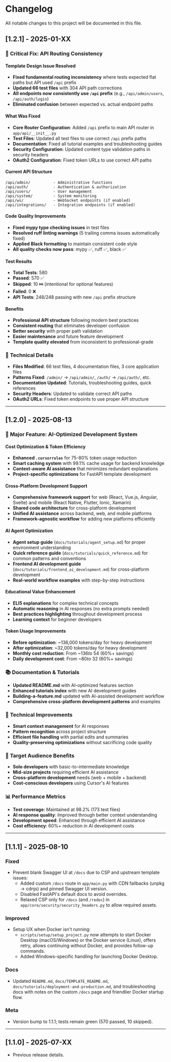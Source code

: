 # Changelog

All notable changes to this project will be documented in this file.

## [1.2.1] - 2025-01-XX

### 🚨 **Critical Fix: API Routing Consistency**

#### **Template Design Issue Resolved**
- **Fixed fundamental routing inconsistency** where tests expected flat paths but API used `/api` prefix
- **Updated 66 test files** with 304 API path corrections
- **All endpoints now consistently use `/api` prefix** (e.g., `/api/admin/users`, `/api/auth/login`)
- **Eliminated confusion** between expected vs. actual endpoint paths

#### **What Was Fixed**
- **Core Router Configuration**: Added `/api` prefix to main API router in `app/api/__init__.py`
- **Test Files**: Updated all test files to use correct `/api` prefix paths
- **Documentation**: Fixed all tutorial examples and troubleshooting guides
- **Security Configuration**: Updated content type validation paths in security headers
- **OAuth2 Configuration**: Fixed token URLs to use correct API paths

#### **Current API Structure**
```
/api/admin/          - Administrative functions
/api/auth/           - Authentication & authorization  
/api/users/          - User management
/api/system/         - System monitoring
/api/ws/             - WebSocket endpoints (if enabled)
/api/integrations/   - Integration endpoints (if enabled)
```

#### **Code Quality Improvements**
- **Fixed mypy type checking issues** in test files
- **Resolved ruff linting warnings** (5 trailing comma issues automatically fixed)
- **Applied Black formatting** to maintain consistent code style
- **All quality checks now pass**: mypy ✅, ruff ✅, black ✅

#### **Test Results**
- **Total Tests**: 580
- **Passed**: 570 ✅
- **Skipped**: 10 ⏭️ (intentional for optional features)
- **Failed**: 0 ❌
- **API Tests**: 248/248 passing with new `/api` prefix structure

#### **Benefits**
- **Professional API structure** following modern best practices
- **Consistent routing** that eliminates developer confusion
- **Better security** with proper path validation
- **Easier maintenance** and future feature development
- **Template quality elevated** from inconsistent to professional-grade

### 🔧 **Technical Details**
- **Files Modified**: 66 test files, 4 documentation files, 3 core application files
- **Patterns Fixed**: `/admin/` → `/api/admin/`, `/auth/` → `/api/auth/`, etc.
- **Documentation Updated**: Tutorials, troubleshooting guides, quick references
- **Security Headers**: Updated to validate correct API paths
- **OAuth2 URLs**: Fixed token endpoints to use proper API structure

---

## [1.2.0] - 2025-08-13

### 🚀 **Major Feature: AI-Optimized Development System**

#### **Cost Optimization & Token Efficiency**
- **Enhanced `.cursorrules`** for 75-80% token usage reduction
- **Smart caching system** with 99.1% cache usage for backend knowledge
- **Context-aware AI assistance** that minimizes redundant explanations
- **Project-specific optimizations** for FastAPI template development

#### **Cross-Platform Development Support**
- **Comprehensive framework support** for web (React, Vue.js, Angular, Svelte) and mobile (React Native, Flutter, Ionic, Xamarin)
- **Shared code architecture** for cross-platform development
- **Unified AI assistance** across backend, web, and mobile platforms
- **Framework-agnostic workflow** for adding new platforms efficiently

#### **AI Agent Optimization**
- **Agent setup guide** (`docs/tutorials/agent_setup.md`) for proper environment understanding
- **Quick reference guide** (`docs/tutorials/quick_reference.md`) for common patterns and conventions
- **Frontend AI development guide** (`docs/tutorials/frontend_ai_development.md`) for cross-platform development
- **Real-world workflow examples** with step-by-step instructions

#### **Educational Value Enhancement**
- **ELI5 explanations** for complex technical concepts
- **Automatic reasoning** in AI responses (no extra prompts needed)
- **Best practices highlighting** throughout development process
- **Learning context** for beginner developers

#### **Token Usage Improvements**
- **Before optimization**: ~136,000 tokens/day for heavy development
- **After optimization**: ~32,000 tokens/day for heavy development
- **Monthly cost reduction**: From ~$136 to ~$54 (60%+ savings)
- **Daily development cost**: From ~$80 to ~$32 (60%+ savings)

### 📚 **Documentation & Tutorials**
- **Updated README.md** with AI-optimized features section
- **Enhanced tutorials index** with new AI development guides
- **Building-a-feature.md** updated with AI-assisted development workflow
- **Comprehensive cross-platform development patterns** and examples

### 🔧 **Technical Improvements**
- **Smart context management** for AI responses
- **Pattern recognition** across project structure
- **Efficient file handling** with partial edits and summaries
- **Quality-preserving optimizations** without sacrificing code quality

### 🎯 **Target Audience Benefits**
- **Solo developers** with basic-to-intermediate knowledge
- **Mid-size projects** requiring efficient AI assistance
- **Cross-platform development** needs (web + mobile + backend)
- **Cost-conscious developers** using Cursor's AI features

### 📊 **Performance Metrics**
- **Test coverage**: Maintained at 98.2% (173 test files)
- **AI response quality**: Improved through better context understanding
- **Development speed**: Enhanced through efficient AI assistance
- **Cost efficiency**: 60%+ reduction in AI development costs

---

## [1.1.1] - 2025-08-10

### Fixed
- Prevent blank Swagger UI at `/docs` due to CSP and upstream template issues:
  - Added custom `/docs` route in `app/main.py` with CDN fallbacks (unpkg → cdnjs) and pinned Swagger UI version.
  - Disabled FastAPI's default docs to avoid overrides.
  - Relaxed CSP only for `/docs` (and `/redoc`) in `app/core/security/security_headers.py` to allow required assets.

### Improved
- Setup UX when Docker isn't running:
  - `scripts/setup/setup_project.py` now attempts to start Docker Desktop (macOS/Windows) or the Docker service (Linux), offers retry, allows continuing without Docker, and provides follow-up commands.
  - Added Windows-specific handling for launching Docker Desktop.

### Docs
- Updated `README.md`, `docs/TEMPLATE_README.md`, `docs/tutorials/deployment-and-production.md`, and troubleshooting docs with notes on the custom `/docs` page and friendlier Docker startup flow.

### Meta
- Version bump to 1.1.1; tests remain green (570 passed, 10 skipped).

---

## [1.1.0] - 2025-07-XX
- Previous release details.


